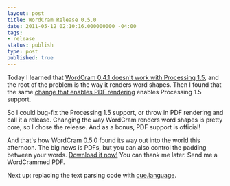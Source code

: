 ```yaml
---
layout: post
title: WordCram Release 0.5.0
date: 2011-05-12 02:10:16.000000000 -04:00
tags:
- release
status: publish
type: post
published: true
---
```


Today I learned that [WordCram 0.4.1 doesn't work with Processing 1.5](http://code.google.com/p/wordcram/issues/detail?id=11), and the root of the problem is the way it renders word shapes. Then I found that the same [change that enables PDF rendering](http://code.google.com/p/wordcram/source/diff?spec=svn404&r=404&format=side&path=/trunk/src/wordcram/WordCramEngine.java#sc_svn395_175) enables Processing 1.5 support.

So I could bug-fix the Processing 1.5 support, or throw in PDF rendering and call it a release.  Changing the way WordCram renders word shapes is pretty core, so I chose the release. And as a bonus, PDF support is official!

And that's how WordCram 0.5.0 found its way out into the world this afternoon. The big news is PDFs, but you can also control the padding between your words. [Download it now!](http://code.google.com/p/wordcram/downloads/list) You can thank me later. Send me a WordCrammed PDF.

Next up: replacing the text parsing code with [cue.language](https://github.com/vcl/cue.language).
